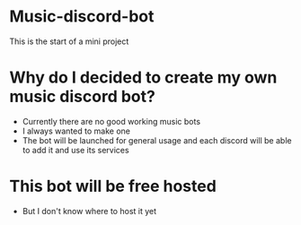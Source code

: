 # Music-discord-bot

This is the start of a mini project 

# Why do I decided to create my own music discord bot?
* Currently there are no good working music bots
* I always wanted to make one
* The bot will be launched for general usage and each discord will be able to add it and use its services

# This bot will be free hosted
* But I don't know where to host it yet
